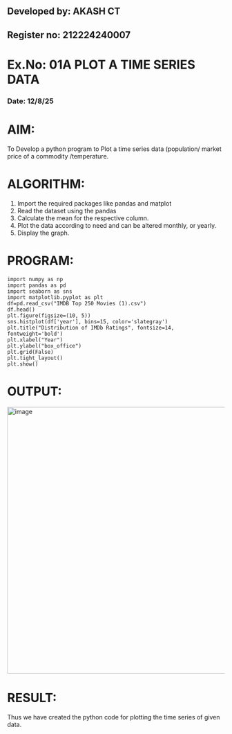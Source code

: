 ## Developed by: AKASH CT
## Register no: 212224240007


# Ex.No: 01A PLOT A TIME SERIES DATA
###  Date: 12/8/25

# AIM:
To Develop a python program to Plot a time series data (population/ market price of a commodity
/temperature.
# ALGORITHM:
1. Import the required packages like pandas and matplot
2. Read the dataset using the pandas
3. Calculate the mean for the respective column.
4. Plot the data according to need and can be altered monthly, or yearly.
5. Display the graph.
# PROGRAM:
```
import numpy as np
import pandas as pd
import seaborn as sns
import matplotlib.pyplot as plt
df=pd.read_csv("IMDB Top 250 Movies (1).csv")
df.head()
plt.figure(figsize=(10, 5))
sns.histplot(df['year'], bins=15, color='slategray')
plt.title("Distribution of IMDb Ratings", fontsize=14, fontweight='bold')
plt.xlabel("Year")
plt.ylabel("box_office")
plt.grid(False)
plt.tight_layout()
plt.show()
```


# OUTPUT:
<img width="1301" height="616" alt="image" src="https://github.com/user-attachments/assets/422fa868-5971-4b3b-ae8f-3ac9e22ec9a4" />






# RESULT:
Thus we have created the python code for plotting the time series of given data.
